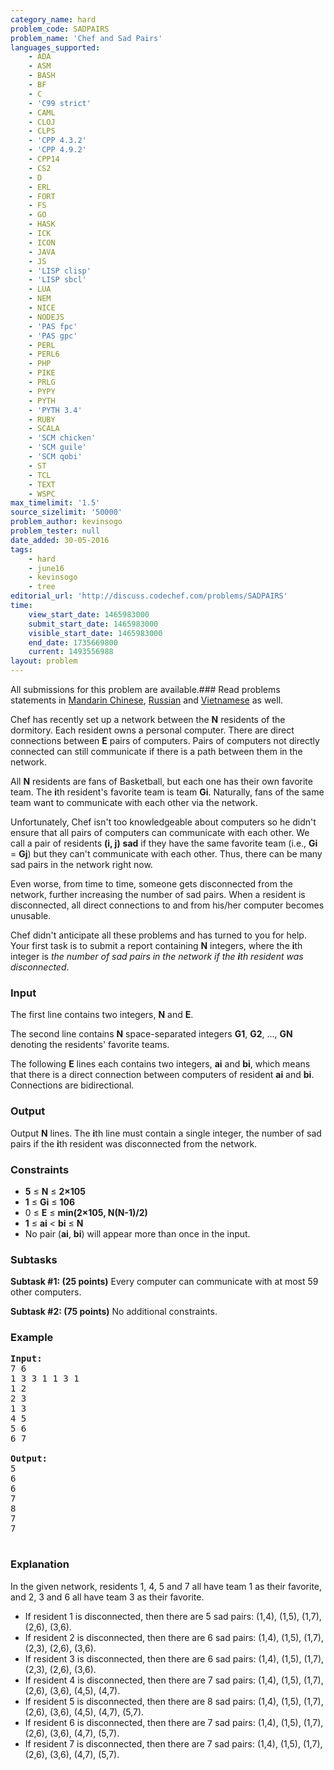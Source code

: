 ```yaml
---
category_name: hard
problem_code: SADPAIRS
problem_name: 'Chef and Sad Pairs'
languages_supported:
    - ADA
    - ASM
    - BASH
    - BF
    - C
    - 'C99 strict'
    - CAML
    - CLOJ
    - CLPS
    - 'CPP 4.3.2'
    - 'CPP 4.9.2'
    - CPP14
    - CS2
    - D
    - ERL
    - FORT
    - FS
    - GO
    - HASK
    - ICK
    - ICON
    - JAVA
    - JS
    - 'LISP clisp'
    - 'LISP sbcl'
    - LUA
    - NEM
    - NICE
    - NODEJS
    - 'PAS fpc'
    - 'PAS gpc'
    - PERL
    - PERL6
    - PHP
    - PIKE
    - PRLG
    - PYPY
    - PYTH
    - 'PYTH 3.4'
    - RUBY
    - SCALA
    - 'SCM chicken'
    - 'SCM guile'
    - 'SCM qobi'
    - ST
    - TCL
    - TEXT
    - WSPC
max_timelimit: '1.5'
source_sizelimit: '50000'
problem_author: kevinsogo
problem_tester: null
date_added: 30-05-2016
tags:
    - hard
    - june16
    - kevinsogo
    - tree
editorial_url: 'http://discuss.codechef.com/problems/SADPAIRS'
time:
    view_start_date: 1465983000
    submit_start_date: 1465983000
    visible_start_date: 1465983000
    end_date: 1735669800
    current: 1493556988
layout: problem
---
```

All submissions for this problem are available.###  Read problems statements in [Mandarin Chinese](http://www.codechef.com/download/translated/JUNE16/mandarin/SADPAIRS.pdf), [Russian](http://www.codechef.com/download/translated/JUNE16/russian/SADPAIRS.pdf) and [Vietnamese](http://www.codechef.com/download/translated/JUNE16/vietnamese/SADPAIRS.pdf) as well.

Chef has recently set up a network between the **N** residents of the dormitory. Each resident owns a personal computer. There are direct connections between **E** pairs of computers. Pairs of computers not directly connected can still communicate if there is a path between them in the network.

All **N** residents are fans of Basketball, but each one has their own favorite team. The **i**th resident's favorite team is team **Gi**. Naturally, fans of the same team want to communicate with each other via the network.

Unfortunately, Chef isn't too knowledgeable about computers so he didn't ensure that all pairs of computers can communicate with each other. We call a pair of residents **(i, j)** **sad** if they have the same favorite team (i.e., **Gi** = **Gj**) but they can't communicate with each other. Thus, there can be many sad pairs in the network right now.

Even worse, from time to time, someone gets disconnected from the network, further increasing the number of sad pairs. When a resident is disconnected, all direct connections to and from his/her computer becomes unusable.

Chef didn't anticipate all these problems and has turned to you for help. Your first task is to submit a report containing **N** integers, where the **i**th integer is *the number of sad pairs in the network if the **i**th resident was disconnected*.

### Input

The first line contains two integers, **N** and **E**.

The second line contains **N** space-separated integers **G1**, **G2**, ..., **GN** denoting the residents' favorite teams.

The following **E** lines each contains two integers, **ai** and **bi**, which means that there is a direct connection between computers of resident **ai** and **bi**. Connections are bidirectional.

### Output

Output **N** lines. The **i**th line must contain a single integer, the number of sad pairs if the **i**th resident was disconnected from the network.

### Constraints

- **5** ≤ **N** ≤ **2×105**
- **1** ≤ **Gi** ≤ **106**
- 0 ≤ **E** ≤ **min(2×105, **N(N-1)/2**)**
- **1** ≤ **ai** &lt; **bi** ≤ **N**
- No pair (**ai**, **bi**) will appear more than once in the input.

### Subtasks

**Subtask #1: (25 points)** Every computer can communicate with at most 59 other computers.

**Subtask #2: (75 points)** No additional constraints.

### Example

<pre><b>Input:</b>
<tt>7 6
1 3 3 1 1 3 1
1 2
2 3
1 3
4 5
5 6
6 7
</tt>
<b>Output:</b>
<tt>5
6
6
7
8
7
7
</tt>
</pre>
### Explanation

In the given network, residents 1, 4, 5 and 7 all have team 1 as their favorite, and 2, 3 and 6 all have team 3 as their favorite.

- If resident 1 is disconnected, then there are 5 sad pairs: (1,4), (1,5), (1,7), (2,6), (3,6).
- If resident 2 is disconnected, then there are 6 sad pairs: (1,4), (1,5), (1,7), (2,3), (2,6), (3,6).
- If resident 3 is disconnected, then there are 6 sad pairs: (1,4), (1,5), (1,7), (2,3), (2,6), (3,6).
- If resident 4 is disconnected, then there are 7 sad pairs: (1,4), (1,5), (1,7), (2,6), (3,6), (4,5), (4,7).
- If resident 5 is disconnected, then there are 8 sad pairs: (1,4), (1,5), (1,7), (2,6), (3,6), (4,5), (4,7), (5,7).
- If resident 6 is disconnected, then there are 7 sad pairs: (1,4), (1,5), (1,7), (2,6), (3,6), (4,7), (5,7).
- If resident 7 is disconnected, then there are 7 sad pairs: (1,4), (1,5), (1,7), (2,6), (3,6), (4,7), (5,7).
